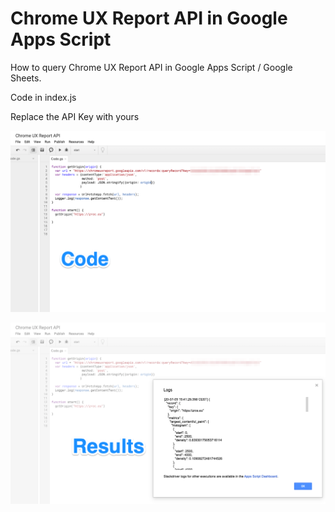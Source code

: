 # Chrome UX Report API in Google Apps Script

How to query Chrome UX Report API in Google Apps Script / Google Sheets. 

Code in index.js

Replace the API Key with yours


![code](https://github.com/Zrce/ChromeUXReportAPI-GoogleAppScript/blob/master/code.png?raw=true)


![results](https://github.com/Zrce/ChromeUXReportAPI-GoogleAppScript/blob/master/results.png?raw=true)
